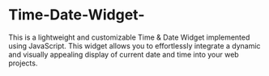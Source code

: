 # Time-Date-Widget-
This is a lightweight and customizable Time &amp; Date Widget implemented using JavaScript. This widget allows you to effortlessly integrate a dynamic and visually appealing display of current date and time into your web projects.
